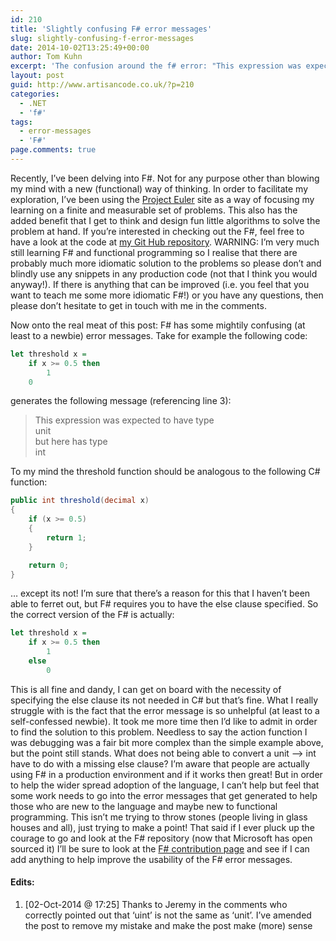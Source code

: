 ```yaml
---
id: 210
title: 'Slightly confusing F# error messages'
slug: slightly-confusing-f-error-messages
date: 2014-10-02T13:25:49+00:00
author: Tom Kuhn
excerpt: 'The confusion around the f# error: "This expression was expected to have type unit but here has type int". Exploring the unhelpfulness of an F# error message for someone new to the language.'
layout: post
guid: http://www.artisancode.co.uk/?p=210
categories:
  - .NET
  - 'f#'
tags:
  - error-messages
  - 'F#'
page.comments: true
---
```

Recently, I&#8217;ve been delving into F#. Not for any purpose other than blowing my mind with a new (functional) way of thinking. In order to facilitate my exploration, I&#8217;ve been using the [Project Euler](https://projecteuler.net/ "Project Euler maths problems") site as a way of focusing my learning on a finite and measurable set of problems. This also has the added benefit that I get to think and design fun little algorithms to solve the problem at hand. If you&#8217;re interested in checking out the F#, feel free to have a look at the code at [my Git Hub repository](https://github.com/Tom-Kuhn/Project-Euler "My personal github repository for project Euler solutions"). WARNING: I&#8217;m very much still learning F# and functional programming so I realise that there are probably much more idiomatic solution to the problems so please don&#8217;t and blindly use any snippets in any production code (not that I think you would anyway!). If there is anything that can be improved (i.e. you feel that you want to teach me some more idiomatic F#!) or you have any questions, then please don&#8217;t hesitate to get in touch with me in the comments.

Now onto the real meat of this post: F# has some mightily confusing (at least to a newbie) error messages. Take for example the following code:

```haskell
let threshold x =
    if x >= 0.5 then
        1
    0
```

generates the following message (referencing line 3):

> This expression was expected to have type<br/>
unit<br/>
but here has type<br/>
int

To my mind the threshold function should be analogous to the following C# function:

```csharp
public int threshold(decimal x)
{
    if (x >= 0.5)
    {
        return 1;
    }

    return 0;
}
```

&#8230; except its not! I&#8217;m sure that there&#8217;s a reason for this that I haven&#8217;t been able to ferret out, but F# requires you to have the else clause specified. So the correct version of the F# is actually:

```haskell
let threshold x =
    if x >= 0.5 then
        1
    else
        0
```

This is all fine and dandy, I can get on board with the necessity of specifying the else clause its not needed in C# but that&#8217;s fine. What I really struggle with is the fact that the error message is so unhelpful (at least to a self-confessed newbie). It took me more time then I&#8217;d like to admit in order to find the solution to this problem. Needless to say the action function I was debugging was a fair bit more complex than the simple example above, but the point still stands. What does not being able to convert a unit &#8211;> int have to do with a missing else clause? I&#8217;m aware that people are actually using F# in a production environment and if it works then great! But in order to help the wider spread adoption of the language, I can&#8217;t help but feel that some work needs to go into the error messages that get generated to help those who are new to the language and maybe new to functional programming. This isn&#8217;t me trying to throw stones (people living in glass houses and all), just trying to make a point! That said if I ever pluck up the courage to go and look at the F# repository (now that Microsoft has open sourced it) I&#8217;ll be sure to look at the [F# contribution page](http://fsharp.github.io/2014/06/18/fsharp-contributions.html "F# contribution page") and see if I can add anything to help improve the usability of the F# error messages.

#### Edits:

  1. [02-Oct-2014 @ 17:25] Thanks to Jeremy in the comments who correctly pointed out that &#8216;uint&#8217; is not the same as &#8216;unit&#8217;. I&#8217;ve amended the post to remove my mistake and make the post make (more) sense
